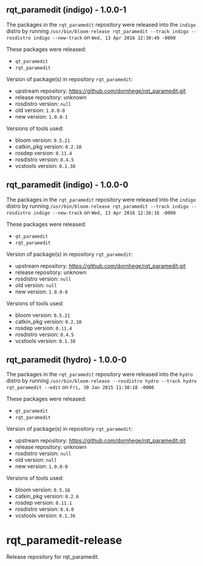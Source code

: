 ## rqt_paramedit (indigo) - 1.0.0-1

The packages in the `rqt_paramedit` repository were released into the `indigo` distro by running `/usr/bin/bloom-release rqt_paramedit --track indigo --rosdistro indigo --new-track` on `Wed, 13 Apr 2016 12:30:49 -0000`

These packages were released:
- `qt_paramedit`
- `rqt_paramedit`

Version of package(s) in repository `rqt_paramedit`:

- upstream repository: https://github.com/dornhege/rqt_paramedit.git
- release repository: unknown
- rosdistro version: `null`
- old version: `1.0.0-0`
- new version: `1.0.0-1`

Versions of tools used:

- bloom version: `0.5.21`
- catkin_pkg version: `0.2.10`
- rosdep version: `0.11.4`
- rosdistro version: `0.4.5`
- vcstools version: `0.1.38`


## rqt_paramedit (indigo) - 1.0.0-0

The packages in the `rqt_paramedit` repository were released into the `indigo` distro by running `/usr/bin/bloom-release rqt_paramedit --track indigo --rosdistro indigo --new-track` on `Wed, 13 Apr 2016 12:26:16 -0000`

These packages were released:
- `qt_paramedit`
- `rqt_paramedit`

Version of package(s) in repository `rqt_paramedit`:

- upstream repository: https://github.com/dornhege/rqt_paramedit.git
- release repository: unknown
- rosdistro version: `null`
- old version: `null`
- new version: `1.0.0-0`

Versions of tools used:

- bloom version: `0.5.21`
- catkin_pkg version: `0.2.10`
- rosdep version: `0.11.4`
- rosdistro version: `0.4.5`
- vcstools version: `0.1.38`


## rqt_paramedit (hydro) - 1.0.0-0

The packages in the `rqt_paramedit` repository were released into the `hydro` distro by running `/usr/bin/bloom-release --rosdistro hydro --track hydro rqt_paramedit --edit` on `Fri, 30 Jan 2015 11:30:18 -0000`

These packages were released:
- `qt_paramedit`
- `rqt_paramedit`

Version of package(s) in repository `rqt_paramedit`:
- upstream repository: https://github.com/dornhege/rqt_paramedit.git
- release repository: unknown
- rosdistro version: `null`
- old version: `null`
- new version: `1.0.0-0`

Versions of tools used:
- bloom version: `0.5.16`
- catkin_pkg version: `0.2.6`
- rosdep version: `0.11.1`
- rosdistro version: `0.4.0`
- vcstools version: `0.1.36`


# rqt_paramedit-release
Release repository for rqt_paramedit.
